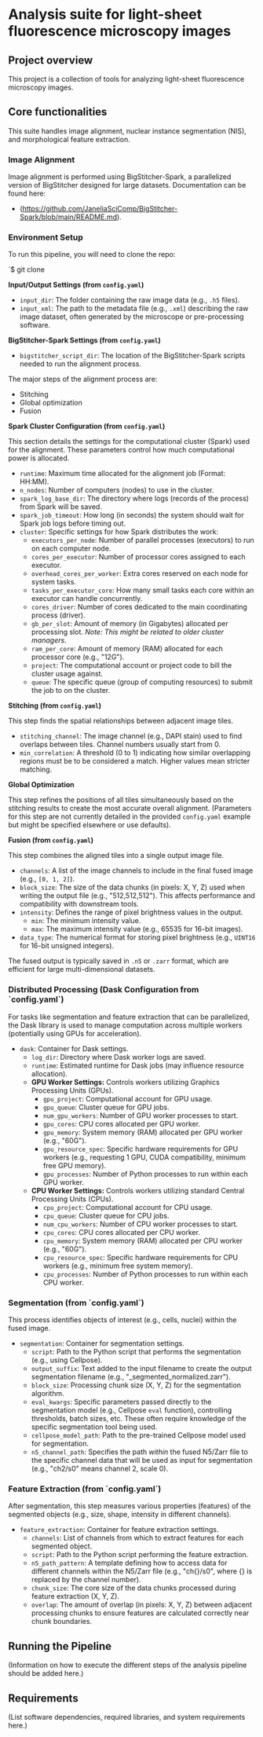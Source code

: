<h1> Analysis suite for light-sheet fluorescence microscopy images </h1>

<h2> Project overview </h2>

This project is a collection of tools for analyzing light-sheet fluorescence microscopy images.

<h2> Core functionalities </h2>

This suite handles image alignment, nuclear instance segmentation (NIS), and morphological feature extraction.

<h3> Image Alignment </h3>
Image alignment is performed using BigStitcher-Spark, a parallelized version of BigStitcher designed for large datasets. Documentation can be found here:


-   (https://github.com/JaneliaSciComp/BigStitcher-Spark/blob/main/README.md). 

<h3> Environment Setup </h3>

To run this pipeline, you will need to clone the repo:

`$ git clone 

**Input/Output Settings (from `config.yaml`)**

-   `input_dir`: The folder containing the raw image data (e.g., `.h5` files).
-   `input_xml`: The path to the metadata file (e.g., `.xml`) describing the raw image dataset, often generated by the microscope or pre-processing software.

**BigStitcher-Spark Settings (from `config.yaml`)**

-   `bigstitcher_script_dir`: The location of the BigStitcher-Spark scripts needed to run the alignment process.

The major steps of the alignment process are:

- Stitching
- Global optimization
- Fusion

**Spark Cluster Configuration (from `config.yaml`)**

This section details the settings for the computational cluster (Spark) used for the alignment. These parameters control how much computational power is allocated.

-   `runtime`: Maximum time allocated for the alignment job (Format: HH:MM).
-   `n_nodes`: Number of computers (nodes) to use in the cluster.
-   `spark_log_base_dir`: The directory where logs (records of the process) from Spark will be saved.
-   `spark_job_timeout`: How long (in seconds) the system should wait for Spark job logs before timing out.
-   `cluster`: Specific settings for how Spark distributes the work:
    -   `executors_per_node`: Number of parallel processes (executors) to run on each computer node.
    -   `cores_per_executor`: Number of processor cores assigned to each executor.
    -   `overhead_cores_per_worker`: Extra cores reserved on each node for system tasks.
    -   `tasks_per_executor_core`: How many small tasks each core within an executor can handle concurrently.
    -   `cores_driver`: Number of cores dedicated to the main coordinating process (driver).
    -   `gb_per_slot`: Amount of memory (in Gigabytes) allocated per processing slot. *Note: This might be related to older cluster managers.*
    -   `ram_per_core`: Amount of memory (RAM) allocated for each processor core (e.g., "12G").
    -   `project`: The computational account or project code to bill the cluster usage against.
    -   `queue`: The specific queue (group of computing resources) to submit the job to on the cluster.

**Stitching (from `config.yaml`)**

This step finds the spatial relationships between adjacent image tiles.

-   `stitching_channel`: The image channel (e.g., DAPI stain) used to find overlaps between tiles. Channel numbers usually start from 0.
-   `min_correlation`: A threshold (0 to 1) indicating how similar overlapping regions must be to be considered a match. Higher values mean stricter matching.

**Global Optimization**

This step refines the positions of all tiles simultaneously based on the stitching results to create the most accurate overall alignment. (Parameters for this step are not currently detailed in the provided `config.yaml` example but might be specified elsewhere or use defaults).

**Fusion (from `config.yaml`)**

This step combines the aligned tiles into a single output image file.

-   `channels`: A list of the image channels to include in the final fused image (e.g., `[0, 1, 2]`).
-   `block_size`: The size of the data chunks (in pixels: X, Y, Z) used when writing the output file (e.g., "512,512,512"). This affects performance and compatibility with downstream tools.
-   `intensity`: Defines the range of pixel brightness values in the output.
    -   `min`: The minimum intensity value.
    -   `max`: The maximum intensity value (e.g., 65535 for 16-bit images).
-   `data_type`: The numerical format for storing pixel brightness (e.g., `UINT16` for 16-bit unsigned integers).

The fused output is typically saved in `.n5` or `.zarr` format, which are efficient for large multi-dimensional datasets.

<h3> Distributed Processing (Dask Configuration from `config.yaml`) </h3>

For tasks like segmentation and feature extraction that can be parallelized, the Dask library is used to manage computation across multiple workers (potentially using GPUs for acceleration).

-   `dask`: Container for Dask settings.
    -   `log_dir`: Directory where Dask worker logs are saved.
    -   `runtime`: Estimated runtime for Dask jobs (may influence resource allocation).
    -   **GPU Worker Settings:** Controls workers utilizing Graphics Processing Units (GPUs).
        -   `gpu_project`: Computational account for GPU usage.
        -   `gpu_queue`: Cluster queue for GPU jobs.
        -   `num_gpu_workers`: Number of GPU worker processes to start.
        -   `gpu_cores`: CPU cores allocated per GPU worker.
        -   `gpu_memory`: System memory (RAM) allocated per GPU worker (e.g., "60G").
        -   `gpu_resource_spec`: Specific hardware requirements for GPU workers (e.g., requesting 1 GPU, CUDA compatibility, minimum free GPU memory).
        -   `gpu_processes`: Number of Python processes to run within each GPU worker.
    -   **CPU Worker Settings:** Controls workers utilizing standard Central Processing Units (CPUs).
        -   `cpu_project`: Computational account for CPU usage.
        -   `cpu_queue`: Cluster queue for CPU jobs.
        -   `num_cpu_workers`: Number of CPU worker processes to start.
        -   `cpu_cores`: CPU cores allocated per CPU worker.
        -   `cpu_memory`: System memory (RAM) allocated per CPU worker (e.g., "60G").
        -   `cpu_resource_spec`: Specific hardware requirements for CPU workers (e.g., minimum free system memory).
        -   `cpu_processes`: Number of Python processes to run within each CPU worker.

<h3> Segmentation (from `config.yaml`) </h3>

This process identifies objects of interest (e.g., cells, nuclei) within the fused image.

-   `segmentation`: Container for segmentation settings.
    -   `script`: Path to the Python script that performs the segmentation (e.g., using Cellpose).
    -   `output_suffix`: Text added to the input filename to create the output segmentation filename (e.g., "_segmented_normalized.zarr").
    -   `block_size`: Processing chunk size (X, Y, Z) for the segmentation algorithm.
    -   `eval_kwargs`: Specific parameters passed directly to the segmentation model (e.g., Cellpose `eval` function), controlling thresholds, batch sizes, etc. These often require knowledge of the specific segmentation tool being used.
    -   `cellpose_model_path`: Path to the pre-trained Cellpose model used for segmentation.
    -   `n5_channel_path`: Specifies the path *within* the fused N5/Zarr file to the specific channel data that will be used as input for segmentation (e.g., "ch2/s0" means channel 2, scale 0).

<h3> Feature Extraction (from `config.yaml`) </h3>

After segmentation, this step measures various properties (features) of the segmented objects (e.g., size, shape, intensity in different channels).

-   `feature_extraction`: Container for feature extraction settings.
    -   `channels`: List of channels from which to extract features for each segmented object.
    -   `script`: Path to the Python script performing the feature extraction.
    -   `n5_path_pattern`: A template defining how to access data for different channels within the N5/Zarr file (e.g., "ch{}/s0", where {} is replaced by the channel number).
    -   `chunk_size`: The core size of the data chunks processed during feature extraction (X, Y, Z).
    -   `overlap`: The amount of overlap (in pixels: X, Y, Z) between adjacent processing chunks to ensure features are calculated correctly near chunk boundaries.

<h2> Running the Pipeline </h2>

(Information on how to execute the different steps of the analysis pipeline should be added here.)

<h2> Requirements </h2>

(List software dependencies, required libraries, and system requirements here.)

